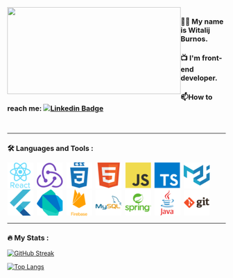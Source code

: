 <div id="header">
  <img src="https://i.giphy.com/media/v1.Y2lkPTc5MGI3NjExbHl5MzB6ZXFpOWhiZDk2ZG5rZG9kcG9rbGJzeWt1cjBkM3hoajd3YyZlcD12MV9pbnRlcm5hbF9naWZfYnlfaWQmY3Q9cw/8BvvmHdZ9fR7xjuPWg/giphy.gif"  align="left" height="200" width="400"/>
</div>



### :man_technologist: My name is Witalij Burnos.  
### :tv: I'm front-end developer.
### :mailbox:How to reach me: [![Linkedin Badge](https://img.shields.io/badge/-WBURNOS-blue?style=flat&logo=Linkedin&logoColor=white)](https://www.linkedin.com/in/witalij-burnos/)

<br>
<hr>

### :hammer_and_wrench: Languages and Tools :

<div>
  <img src="https://github.com/devicons/devicon/blob/master/icons/react/react-original-wordmark.svg" title="React" alt="React" width="60" height="60" />&nbsp;
  <img src="https://github.com/devicons/devicon/blob/master/icons/redux/redux-original.svg" title="Redux" alt="Redux " width="60"  height="60" />&nbsp;
  <img src="https://github.com/devicons/devicon/blob/master/icons/css3/css3-plain-wordmark.svg"  title="CSS3" alt="CSS" width="60"  height="60" />&nbsp;
  <img src="https://github.com/devicons/devicon/blob/master/icons/html5/html5-original.svg" title="HTML5" alt="HTML" width="60"  height="60" />&nbsp;
  <img src="https://github.com/devicons/devicon/blob/master/icons/javascript/javascript-original.svg" title="JavaScript" alt="JavaScript" width="60"  height="60" />&nbsp;
  <img src="https://github.com/devicons/devicon/blob/master/icons/typescript/typescript-original.svg" title="TypeScript" alt="TypeScript" width="60"  height="60" />&nbsp;
  <img src="https://github.com/devicons/devicon/blob/master/icons/materialui/materialui-original.svg" title="Material UI" alt="Material UI" width="60"  height="60" />&nbsp;
  <img src="https://github.com/devicons/devicon/blob/master/icons/flutter/flutter-original.svg" title="Flutter" alt="Flutter" width="60"  height="60" />&nbsp;
  <img src="https://github.com/devicons/devicon/blob/master/icons/dart/dart-original.svg" title="Dart" alt="Dart" width="60"  height="60" />&nbsp;
  <img src="https://github.com/devicons/devicon/blob/master/icons/firebase/firebase-plain-wordmark.svg" title="Firebase" alt="Firebase" width="60"  height="60" />&nbsp;
  <img src="https://github.com/devicons/devicon/blob/master/icons/mysql/mysql-original-wordmark.svg" title="MySQL"  alt="MySQL" width="60"  height="60" />&nbsp;
  <img src="https://github.com/devicons/devicon/blob/master/icons/spring/spring-original-wordmark.svg" title="Spring" alt="Spring" width="60"  height="60" />&nbsp;
  <img src="https://github.com/devicons/devicon/blob/master/icons/java/java-original-wordmark.svg" title="Java" alt="Java" width="60"  height="60" />&nbsp;
  <img src="https://github.com/devicons/devicon/blob/master/icons/git/git-original-wordmark.svg" title="Git" **alt="Git" width="60"  height="60" "/>
</div>


---

### :fire: My Stats :


[![GitHub Streak](https://github-readme-streak-stats.herokuapp.com?user=witalijburnos&theme=dark&date_format=j%20M%5B%20Y%5D)](https://git.io/streak-stats)


[![Top Langs](https://github-readme-stats.vercel.app/api/top-langs/?username=witalijburnos&layout=compact&theme=vision-friendly-dark)](https://github.com/anuraghazra/github-readme-stats)


<img src="https://komarev.com/ghpvc/?username=witalijburnos&style=flat-square&color=blue" alt=""/>
